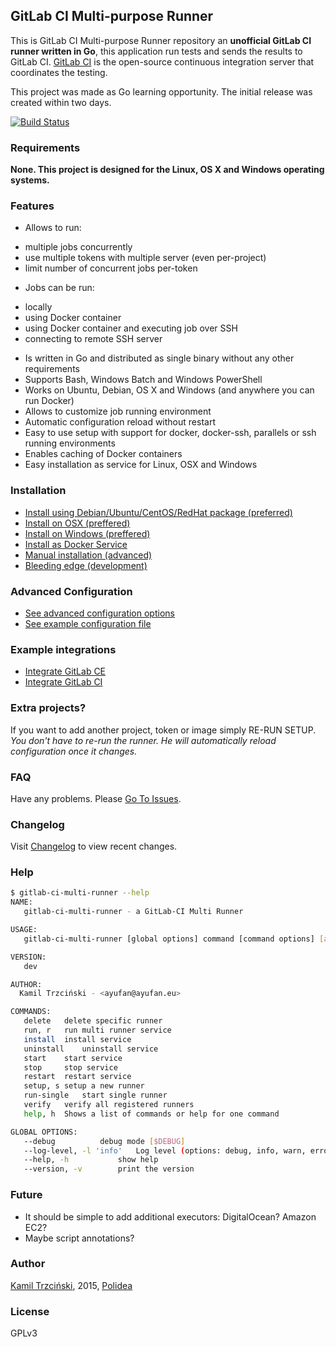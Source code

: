 ## GitLab CI Multi-purpose Runner

This is GitLab CI Multi-purpose Runner repository an **unofficial GitLab CI runner written in Go**, this application run tests and sends the results to GitLab CI.
[GitLab CI](https://about.gitlab.com/gitlab-ci) is the open-source continuous integration server that coordinates the testing.

This project was made as Go learning opportunity. The initial release was created within two days.

[![Build Status](https://ci.gitlab.com/projects/1885/status.png?ref=master)](https://ci.gitlab.com/projects/1885?ref=master)

### Requirements

**None. This project is designed for the Linux, OS X and Windows operating systems.**

### Features

* Allows to run:
 - multiple jobs concurrently
 - use multiple tokens with multiple server (even per-project)
 - limit number of concurrent jobs per-token
* Jobs can be run:
 - locally
 - using Docker container
 - using Docker container and executing job over SSH
 - connecting to remote SSH server
* Is written in Go and distributed as single binary without any other requirements
* Supports Bash, Windows Batch and Windows PowerShell
* Works on Ubuntu, Debian, OS X and Windows (and anywhere you can run Docker)
* Allows to customize job running environment
* Automatic configuration reload without restart
* Easy to use setup with support for docker, docker-ssh, parallels or ssh running environments
* Enables caching of Docker containers
* Easy installation as service for Linux, OSX and Windows

### Installation

* [Install using Debian/Ubuntu/CentOS/RedHat package (preferred)](docs/install-on-linux.md)
* [Install on OSX (preffered)](docs/install-on-osx.md)
* [Install on Windows (preffered)](docs/install-on-windows.md)
* [Install as Docker Service](docs/install-on-docker.md)
* [Manual installation (advanced)](docs/install-manually.md)
* [Bleeding edge (development)](docs/install-bleeding-edge.md)

### Advanced Configuration

* [See advanced configuration options](docs/advanced-configuration.md)
* [See example configuration file](config.toml.example)

### Example integrations

* [Integrate GitLab CE](docs/example-integration-gitlab.md)
* [Integrate GitLab CI](docs/example-integration-gitlab-ci.md)

### Extra projects?

If you want to add another project, token or image simply RE-RUN SETUP. *You don't have to re-run the runner. He will automatically reload configuration once it changes.*

### FAQ

Have any problems. Please [Go To Issues](https://gitlab.com/ayufan/gitlab-ci-multi-runner/issues).

### Changelog

Visit [Changelog](CHANGELOG.md) to view recent changes.

### Help

```bash
$ gitlab-ci-multi-runner --help
NAME:
   gitlab-ci-multi-runner - a GitLab-CI Multi Runner

USAGE:
   gitlab-ci-multi-runner [global options] command [command options] [arguments...]

VERSION:
   dev

AUTHOR:
  Kamil Trzciński - <ayufan@ayufan.eu>

COMMANDS:
   delete	delete specific runner
   run, r	run multi runner service
   install	install service
   uninstall	uninstall service
   start	start service
   stop		stop service
   restart	restart service
   setup, s	setup a new runner
   run-single	start single runner
   verify	verify all registered runners
   help, h	Shows a list of commands or help for one command

GLOBAL OPTIONS:
   --debug			debug mode [$DEBUG]
   --log-level, -l 'info'	Log level (options: debug, info, warn, error, fatal, panic)
   --help, -h			show help
   --version, -v		print the version
```

### Future

* It should be simple to add additional executors: DigitalOcean? Amazon EC2?
* Maybe script annotations?

### Author

[Kamil Trzciński](mailto:ayufan@ayufan.eu), 2015, [Polidea](http://www.polidea.com/)

### License

GPLv3
